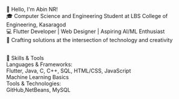 👋 Hello, I'm Abin NR!<br>
🎓 Computer Science and Engineering Student at LBS College of Engineering, Kasaragod<br>
💻 Flutter Developer | Web Designer | Aspiring AI/ML Enthusiast<br>
🎨 Crafting solutions at the intersection of technology and creativity<br><br>

🔧 Skills & Tools<br>
Languages & Frameworks:<br>
Flutter, Java, C, C++, SQL, HTML/CSS, JavaScript<br>
Machine Learning Basics <br>
Tools & Technologies:<br>
GitHub,NetBeans, MySQL
<!--
**Abinnr/Abinnr** is a ✨ _special_ ✨ repository because its `README.md` (this file) appears on your GitHub profile.

Here are some ideas to get you started:

- 🔭 I’m currently working on ...
- 🌱 I’m currently learning ...
- 👯 I’m looking to collaborate on ...
- 🤔 I’m looking for help with ...
- 💬 Ask me about ...
- 📫 How to reach me: ...
- 😄 Pronouns: ...
- ⚡ Fun fact: ...
-->
